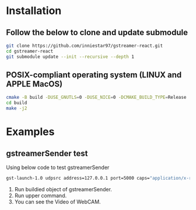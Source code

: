 
# Installation

## Follow the below to clone and update submodule

```bash
git clone https://github.com/inniestar97/gstreamer-react.git
cd gstreamer-react
git submodule update --init --recursive --depth 1
```

## POSIX-compliant operating system (LINUX and APPLE MacOS)

``` bash
cmake -B build -DUSE_GNUTLS=0 -DUSE_NICE=0 -DCMAKE_BUILD_TYPE=Release
cd build
make -j2
```

# Examples

## gstreamerSender test

Using below code to test gstreamerSender
```bash
gst-launch-1.0 udpsrc address=127.0.0.1 port=5000 caps="application/x-rtp" ! queue ! rtph264depay ! video/x-h264,stream-format=byte-stream ! queue ! avdec_h264 ! queue ! autovideosink
```

1. Run buildied object of gstreamerSender.
2. Run upper command.
3. You can see the Video of WebCAM.
